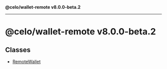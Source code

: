 **@celo/wallet-remote v8.0.0-beta.2**

***

# @celo/wallet-remote v8.0.0-beta.2

## Classes

- [RemoteWallet](classes/RemoteWallet.md)
